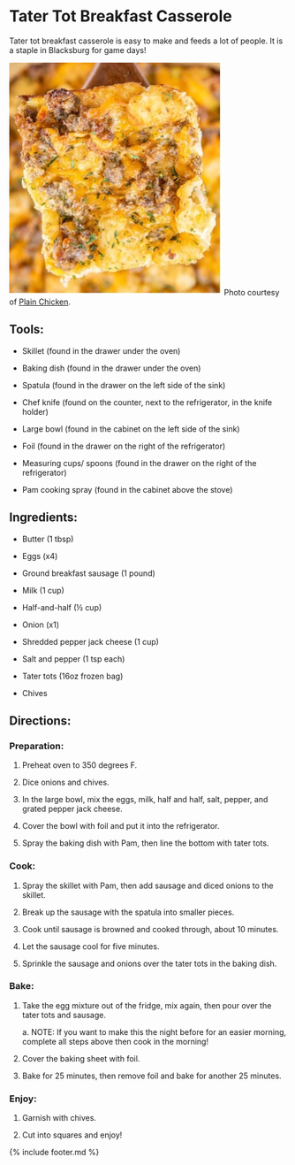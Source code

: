 # Tater Tot Breakfast Casserole

Tater tot breakfast casserole is easy to make and feeds a lot of people.
It is a staple in Blacksburg for game days!

![](../images/media/tatertotcasserole.jpg)
Photo courtesy of [Plain Chicken](https://www.plainchicken.com/sausage-cream-cheese-tater-tot-breakfast-casserole/).

## Tools:

-   Skillet (found in the drawer under the oven)

-   Baking dish (found in the drawer under the oven)

-   Spatula (found in the drawer on the left side of the sink)

-   Chef knife (found on the counter, next to the refrigerator, in the
    knife holder)

-   Large bowl (found in the cabinet on the left side of the sink)

-   Foil (found in the drawer on the right of the refrigerator)

-   Measuring cups/ spoons (found in the drawer on the right of the
    refrigerator)

-   Pam cooking spray (found in the cabinet above the stove)

## Ingredients:

-   Butter (1 tbsp)

-   Eggs (x4)

-   Ground breakfast sausage (1 pound)

-   Milk (1 cup)

-   Half-and-half (½ cup)

-   Onion (x1)

-   Shredded pepper jack cheese (1 cup)

-   Salt and pepper (1 tsp each)

-   Tater tots (16oz frozen bag)

-   Chives

## Directions: 

### Preparation: 

1.  Preheat oven to 350 degrees F.

2.  Dice onions and chives.

3.  In the large bowl, mix the eggs, milk, half and half, salt, pepper,
    and grated pepper jack cheese.

4.  Cover the bowl with foil and put it into the refrigerator.

5.  Spray the baking dish with Pam, then line the bottom with tater
    tots.

### Cook:

1.  Spray the skillet with Pam, then add sausage and diced onions to the
    skillet.

2.  Break up the sausage with the spatula into smaller pieces.

3.  Cook until sausage is browned and cooked through, about 10 minutes.

4.  Let the sausage cool for five minutes.

5.  Sprinkle the sausage and onions over the tater tots in the baking
    dish.

### Bake:

1.  Take the egg mixture out of the fridge, mix again, then pour over
    the tater tots and sausage.

    a.  NOTE: If you want to make this the night before for an easier
        morning, complete all steps above then cook in the morning!

2.  Cover the baking sheet with foil.

3.  Bake for 25 minutes, then remove foil and bake for another 25
    minutes.

### Enjoy:

1.  Garnish with chives.

2.  Cut into squares and enjoy!

{% include footer.md %}
